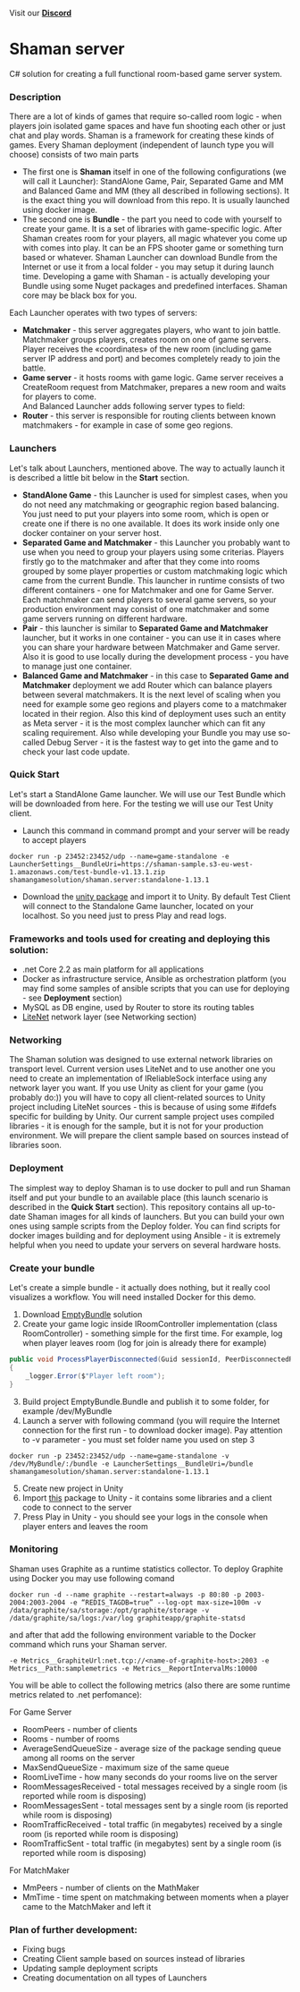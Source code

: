 Visit our [**Discord**](https://discord.gg/B2KAFy3yFf)

# Shaman server
C# solution for creating a full functional room-based game server system. 

### Description
There are a lot of kinds of games that require so-called room logic - when players join isolated game spaces and have fun shooting each other or just chat and play words. Shaman is a framework for creating these kinds of games.
Every Shaman deployment (independent of launch type you will choose) consists of two main parts
 - The first one is **Shaman** itself in one of the following configurations (we will call it Launcher): StandAlone Game, Pair, Separated Game and MM and Balanced Game and MM (they all described in following sections). It is the exact thing you will download from this repo. It is usually launched using docker image.
 - The second one is **Bundle** - the part you need to code with yourself to create your game. It is a set of libraries with game-specific logic. After Shaman creates room for your players, all magic whatever you come up with comes into play. It can be an FPS shooter game or something turn based or whatever. Shaman Launcher can download Bundle from the Internet or use it from a local folder - you may setup it during launch time. Developing a game with Shaman - is actually developing your Bundle using some Nuget packages and predefined interfaces. Shaman core may be black box for you.
 
Each Launcher operates with two types of servers:
 - **Matchmaker** - this server aggregates players, who want to join battle. Matchmaker groups players, creates room on one of game servers. Player receives the «coordinates» of the new room (including game server IP address and port) and becomes completely ready to join the battle. 
 - **Game server** - it hosts rooms with game logic. Game server receives a CreateRoom request from Matchmaker, prepares a new room and waits for players to come.  
And Balanced Launcher adds following server types to field:
 - **Router** - this server is responsible for routing clients between known matchmakers - for example in case of some geo regions.

### Launchers
Let's talk about Launchers, mentioned above. The way to actually launch it is described a little bit below in the **Start** section.
 - **StandAlone Game** - this Launcher is used for simplest cases, when you do not need any matchmaking or geographic region based balancing. You just need to put your players into some room, which is open or create one if there is no one available. It does its work inside only one docker container on your server host.
 - **Separated Game and Matchmaker** - this Launcher you probably want to use when you need to group your players using some criterias. Players firstly go to the matchmaker and after that they come into rooms grouped by some player properties or custom matchmaking logic which came from the current Bundle. This launcher in runtime consists of two different containers - one for Matchmaker and one for Game Server. Each matchmaker can send players to several game servers, so your production environment may consist of one matchmaker and some game servers running on different hardware.
 - **Pair** - this launcher is similar to **Separated Game and Matchmaker** launcher, but it works in one container - you can use it in cases where you can share your hardware between Matchmaker and Game server. Also it is good to use locally during the development process - you have to manage just one container.
 - **Balanced Game and Matchmaker** - in this case to **Separated Game and Matchmaker** deployment we add Router which can balance players between several matchmakers. It is the next level of scaling when you need for example some geo regions and players come to a matchmaker located in their region. Also this kind of deployment uses such an entity as Meta server - it is the most complex launcher which can fit any scaling requirement. Also while developing your Bundle you may use so-called Debug Server - it is the fastest way to get into the game and to check your last code update.

### Quick Start
Let's start a StandAlone Game launcher. We will use our Test Bundle which will be downloaded from here. For the testing we will use our Test Unity client.
 - Launch this command in command prompt and your server will be ready to accept players  
```docker 
docker run -p 23452:23452/udp --name=game-standalone -e LauncherSettings__BundleUri=https://shaman-sample.s3-eu-west-1.amazonaws.com/test-bundle-v1.13.1.zip shamangamesolution/shaman.server:standalone-1.13.1
```
 - Download the [unity package](https://github.com/shamangamesolution/Shaman.Server/releases/download/1.13.1/test-client-v1.13.1.unitypackage) and import it to Unity. By default Test Client will connect to the Standalone Game launcher, located on your localhost. So you need just to press Play and read logs. 

### Frameworks and tools used for creating and deploying this solution:
 - .net Core 2.2 as main platform for all applications
 - Docker as infrastructure service, Ansible as orchestration platform (you may find some samples of ansible scripts that you can use for deploying - see **Deployment** section)
 - MySQL as DB engine, used by Router to store its routing tables
 - [LiteNet](https://github.com/RevenantX/LiteNetLib) network layer (see Networking section)

### Networking
The Shaman solution was designed to use external network libraries on transport level. Current version uses LiteNet and to use another one you need to create an implementation of IReliableSock interface using any network layer you want. If you use Unity as client for your game (you probably do:)) you will have to copy all client-related sources to Unity project including LiteNet sources - this is because of using some #ifdefs specific for building by Unity. Our current sample project uses compiled libraries - it is enough for the sample, but it is not for your production environment. We will prepare the client sample based on sources instead of libraries soon.

### Deployment
The simplest way to deploy Shaman is to use docker to pull and run Shaman itself and put your bundle to an available place (this launch scenario is described in the **Quick Start** section). This repository contains all up-to-date Shaman images for all kinds of launchers. But you can build your own ones using sample scripts from the Deploy folder. You can find scripts for docker images building and for deployment using Ansible - it is extremely helpful when you need to update your servers on several hardware hosts.

### Create your bundle
Let's create a simple bundle - it actually does nothing, but it really cool visualizes a workflow. You will need installed Docker for this demo.
1. Download [EmptyBundle](https://github.com/shamangamesolution/Samples/tree/master/Shaman.EmptyBundle/EmptyBundle.Server) solution    
2. Create your game logic inside IRoomController implementation (class RoomController) - something simple for the first time. For example, log when player leaves room (log for join is already there for example)
```csharp
public void ProcessPlayerDisconnected(Guid sessionId, PeerDisconnectedReason reason, byte[] reasonPayload)
{
    _logger.Error($"Player left room");
}
```
3. Build project EmptyBundle.Bundle and publish it to some folder, for example /dev/MyBundle
4. Launch a server with following command (you will require the Internet connection for the first run - to download docker image). Pay attention to -v parameter - you must set folder name you used on step 3
```docker
docker run -p 23452:23452/udp --name=game-standalone -v /dev/MyBundle/:/bundle -e LauncherSettings__BundleUri=/bundle shamangamesolution/shaman.server:standalone-1.13.1
```
5. Create new project in Unity
6. Import [this](https://github.com/shamangamesolution/Shaman.Server/releases/download/1.13.1/test-client-v1.13.1.unitypackage) package to Unity - it contains some libraries and a client code to connect to the server
7. Press Play in Unity - you should see your logs in the console when player enters and leaves the room

### Monitoring
Shaman uses Graphite as a runtime statistics collector. To deploy Graphite using Docker you may use following comand
```docker
docker run -d --name graphite --restart=always -p 80:80 -p 2003-2004:2003-2004 -e “REDIS_TAGDB=true” --log-opt max-size=100m -v /data/graphite/sa/storage:/opt/graphite/storage -v /data/graphite/sa/logs:/var/log graphiteapp/graphite-statsd
```
and after that add the following environment variable to the Docker command which runs your Shaman server.
```docker
-e Metrics__GraphiteUrl:net.tcp://<name-of-graphite-host>:2003 -e Metrics__Path:samplemetrics -e Metrics__ReportIntervalMs:10000
```
You will be able to collect the following metrics (also there are some runtime metrics related to .net perfomance):  

For Game Server  
 - RoomPeers - number of clients
 - Rooms - number of rooms
 - AverageSendQueueSize - average size of the package sending queue among all rooms on the server
 - MaxSendQueueSize - maximum size of the same queue
 - RoomLiveTime - how many seconds do your rooms live on the server
 - RoomMessagesReceived - total messages received by a single room (is reported while room is disposing)
 - RoomMessagesSent - total messages sent by a single room (is reported while room is disposing)
 - RoomTrafficReceived - total traffic (in megabytes) received by a single room (is reported while room is disposing)
 - RoomTrafficSent - total traffic (in megabytes) sent by a single room (is reported while room is disposing)  

For MatchMaker  
 - MmPeers - number of clients on the MathMaker
 - MmTime - time spent on matchmaking between moments when a player came to the MatchMaker and left it
 

### Plan of further development:
 - Fixing bugs
 - Creating Client sample based on sources instead of libraries
 - Updating sample deployment scripts
 - Creating documentation on all types of Launchers

